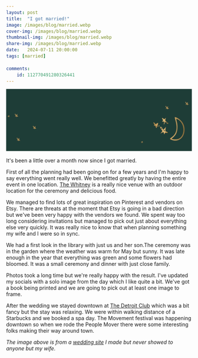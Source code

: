 ```yaml
---
layout: post
title:  "I got married!"
image: /images/blog/married.webp
cover-img: /images/blog/married.webp
thumbnail-img: /images/blog/married.webp
share-img: /images/blog/married.webp
date:   2024-07-11 20:00:00
tags: [married]

comments:
    id: 112770491280326441 
---
```


![main-image]

It's been a little over a month now since I got married.

<!--more-->

First of all the planning had been going on for a few years and I'm happy to say everything went really well. We benefitted greatly by having the entire event in one location. [The Whitney] is a really nice venue with an outdoor location for the ceremony and delicious food.

We managed to find lots of great inspiration on Pinterest and vendors on Etsy. There are threats at the moment that Etsy is going in a bad direction but we've been very happy with the vendors we found. We spent way too long considering invitations but managed to pick out just about everything else very quickly. It was really nice to know that when planning something my wife and I were so in sync.

We had a first look in the library with just us and her son.The ceremony was in the garden where the weather was warm for May but sunny. It was late enough in the year that everything was green and some flowers had bloomed. It was a small ceremony and dinner with just close family.

Photos took a long time but we're really happy with the result. I've updated my socials with a solo image from the day which I like quite a bit. We've got a book being printed and we are going to pick out at least one image to frame.

After the wedding we stayed downtown at [The Detroit Club] which was a bit fancy but the stay was relaxing. We were within walking distance of a Starbucks and we booked a spa day. The Movement festival was happening downtown so when we rode the People Mover there were some interesting folks making their way around town. 

*The image above is from a [wedding site] I made but never showed to anyone but my wife.*

[wedding site]:  https://leahandchristopherhimes.com
[main-image]: /images/blog/married.webp "Married"
[The Whitney]: https://www.thewhitney.com/
[The Detroit Club]: https://www.thedetroitclub.com/